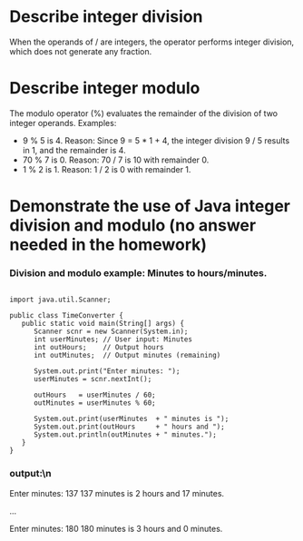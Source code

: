 # Describe integer division
When the operands of / are integers, the operator performs integer division, which does not generate any fraction.

# Describe integer modulo
The modulo operator (%) evaluates the remainder of the division of two integer operands.
Examples:
- 9 % 5 is 4. Reason: Since 9 = 5 * 1 + 4, the integer division 9 / 5 results in 1, and the remainder is 4.
- 70 % 7 is 0. Reason: 70 / 7 is 10 with remainder 0.
- 1 % 2 is 1. Reason: 1 / 2 is 0 with remainder 1.

# Demonstrate the use of Java integer division and modulo (no answer needed in the homework)
### Division and modulo example: Minutes to hours/minutes.
```

import java.util.Scanner;

public class TimeConverter {
   public static void main(String[] args) {
      Scanner scnr = new Scanner(System.in);
      int userMinutes; // User input: Minutes
      int outHours;    // Output hours
      int outMinutes;  // Output minutes (remaining)

      System.out.print("Enter minutes: ");
      userMinutes = scnr.nextInt();

      outHours   = userMinutes / 60;
      outMinutes = userMinutes % 60;

      System.out.print(userMinutes  + " minutes is ");
      System.out.print(outHours     + " hours and ");
      System.out.println(outMinutes + " minutes.");
   }
}
```
### output:\n
Enter minutes:  137
137 minutes is 2 hours and 17 minutes.

...

Enter minutes:  180
180 minutes is 3 hours and 0 minutes.

